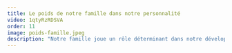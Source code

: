 ```yaml
---
title: Le poids de notre famille dans notre personnalité
video: 1qtyRzRDSVA
order: 11
image: poids-famille.jpeg
description: "Notre famille joue un rôle déterminant dans notre développement. Elle nous donne des gènes, des codes, des outils, des valeurs pour survivre dans notre environnement. Cet héritage peut pourtant être lourd à porter. Quels outils les psychologues peuvent utiliser pour aider leurs patients ? Faites la connaissance du génogramme, des la psychologie transgénérationnelle et de la psychogénéalogie !"
---
```

